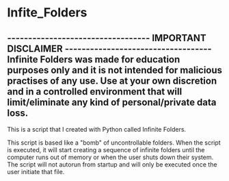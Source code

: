 # Infite_Folders

---------------------------------- IMPORTANT DISCLAIMER -----------------------------------
Infinite Folders was made for education purposes only and it is not intended for malicious practises of any use. Use at your own discretion and in a controlled environment that will limit/eliminate any kind of personal/private data loss. 
-----------------------------------------------------------------------------------------------------------------------------------------------------------------------------------

This is a script that I created with Python called Infinite Folders. 

This script is based like a "bomb" of uncontrollable folders. When the script is executed, it will start creating a sequence of infinite folders until the computer runs out of memory or when the user shuts down their system. The script will not autorun from startup and will only be executed once the user initiate that file. 

